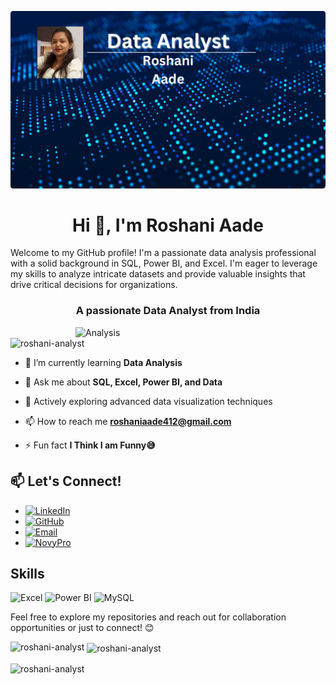 ![logo](https://github.com/Roshani-Analyst/Roshani-Analyst/blob/main/Data%20Analyst.png)
<h1 align="center">Hi 👋, I'm Roshani Aade</h1>
Welcome to my GitHub profile! I'm a passionate data analysis professional with a solid background in SQL, Power BI, and Excel. I'm eager to leverage my skills to analyze intricate datasets and provide valuable insights that drive critical decisions for organizations.
<h3 align="center">A passionate Data Analyst from India</h3>

<img align="right" alt="Analysis" width="400" src="https://cdn.dribbble.com/users/1364029/screenshots/16093268/media/68e82a7fb4904614a9066d6b540c14b2.gif">

<p align="left"> <img src="https://komarev.com/ghpvc/?username=roshani-analyst&label=Profile%20views&color=0e75b6&style=flat" alt="roshani-analyst" /> </p>

- 🌱 I’m currently learning **Data Analysis**

- 💬 Ask me about **SQL, Excel, Power BI, and Data**

- 🌱 Actively exploring advanced data visualization techniques

- 📫 How to reach me **roshaniaade412@gmail.com**

- ⚡ Fun fact **I Think I am Funny😅**

## 📫 Let's Connect!

- [![LinkedIn](https://img.shields.io/badge/-LinkedIn-0077B5?style=for-the-badge&logo=linkedin&logoColor=white)](https://www.linkedin.com/in/roshanianalyst)
- [![GitHub](https://img.shields.io/badge/-GitHub-181717?style=for-the-badge&logo=github&logoColor=white)](https://github.com/Roshani-Analyst)
- [![Email](https://img.shields.io/badge/-Email-D14836?style=for-the-badge&logo=gmail&logoColor=white)](mailto:roshaniaade412@gmail.com)
- [![NovyPro](https://img.shields.io/badge/-NovyPro-0077B5?style=for-the-badge&logo=NovyPro&logoColor=white)](https://www.novypro.com/profile_about/roshani-aade)
  
## Skills

![Excel](https://img.shields.io/badge/-Excel-217346?style=for-the-badge&logo=microsoft-excel&logoColor=white)
![Power BI](https://img.shields.io/badge/-Power%20BI-F2C811?style=for-the-badge&logo=power-bi&logoColor=black)
![MySQL](https://img.shields.io/badge/-MySQL-4479A1?style=for-the-badge&logo=mysql&logoColor=white)

Feel free to explore my repositories and reach out for collaboration opportunities or just to connect! 😊

<p><img align="left" src="https://github-readme-stats.vercel.app/api/top-langs?username=roshani-analyst&show_icons=true&locale=en&layout=compact" alt="roshani-analyst" /></p>

<p>&nbsp;<img align="center" src="https://github-readme-stats.vercel.app/api?username=roshani-analyst&show_icons=true&locale=en" alt="roshani-analyst" /></p>

<p><img align="center" src="https://github-readme-streak-stats.herokuapp.com/?user=roshani-analyst&" alt="roshani-analyst" /></p>
